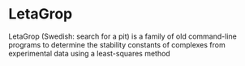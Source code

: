 # LetaGrop
LetaGrop (Swedish: search for a pit) is a family of old command-line programs to determine the stability constants of complexes from experimental data using a least-squares method
